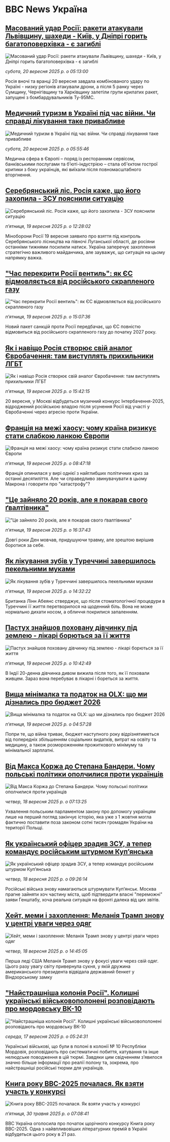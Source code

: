 # BBC News Україна## [Масований удар Росії: ракети атакували Львівщину, шахеди - Київ, у Дніпрі горить багатоповерхівка - є загиблі](https://www.bbc.com/ukrainian/articles/cddm3lvvv37o?at_medium=RSS&at_campaign=rss?at_campaign=githubrss)![Масований удар Росії: ракети атакували Львівщину, шахеди - Київ, у Дніпрі горить багатоповерхівка - є загиблі](https://ichef.bbci.co.uk/ace/ws/240/cpsprodpb/601e/live/c1148f30-95d8-11f0-b45c-7f2bc5534311.jpg)_субота, 20 вересня 2025 р. о 05:13:00_Росія вночі та вранці 20 вересня завдала комбінованого удару по Україні - низку регіонів атакували дрони, а після 5 ранку через Сумщину, Чернігівщину та Харківщину залетіли групи крилатих ракет, запущені з бомбардувальників Ту-95МС.## [Медичний туризм в Україні під час війни. Чи справді лікування таке привабливе](https://www.bbc.com/ukrainian/articles/cjedy74p3wvo?at_medium=RSS&at_campaign=rss?at_campaign=githubrss)![Медичний туризм в Україні під час війни. Чи справді лікування таке привабливе](https://ichef.bbci.co.uk/ace/ws/240/cpsprodpb/1a57/live/c8bfbf90-954f-11f0-a9d0-b91ec0b66439.jpg)_субота, 20 вересня 2025 р. о 05:55:46_Медична сфера в Європі – поряд із ресторанним сервісом, банківськими послугами та бʼюті-індустрією – стала об'єктом гострої критики з боку українців, які виїхали після повномасштабного вторгнення.## [Серебрянський ліс. Росія каже, що його захопила - ЗСУ пояснили ситуацію](https://www.bbc.com/ukrainian/articles/cm28vv8z8j3o?at_medium=RSS&at_campaign=rss?at_campaign=githubrss)![Серебрянський ліс. Росія каже, що його захопила - ЗСУ пояснили ситуацію](https://ichef.bbci.co.uk/ace/ws/240/cpsprodpb/19f9/live/a3cfa770-9551-11f0-a9d0-b91ec0b66439.jpg)_пʼятниця, 19 вересня 2025 р. о 12:28:02_Міноборони Росії 19 вересня заявило про взяття під контроль Серебрянського лісництва на півночі Луганської області, де росіяни останніми тижнями посилили натиск. Україна заперечує захоплення стратегічно важливого майданчика, але зауважує, що ситуація на цьому напрямку важка.## ["Час перекрити Росії вентиль": як ЄС відмовляється від російського скрапленого газу](https://www.bbc.com/ukrainian/articles/cgknrn554rlo?at_medium=RSS&at_campaign=rss?at_campaign=githubrss)!["Час перекрити Росії вентиль": як ЄС відмовляється від російського скрапленого газу](https://ichef.bbci.co.uk/ace/ws/240/cpsprodpb/8221/live/5619e380-9568-11f0-bc5b-7ff2de9d2e33.jpg)_пʼятниця, 19 вересня 2025 р. о 15:07:36_Новий пакет санкцій проти Росії передбачає, що ЄС повністю відмовиться від російського скрапленого газу до початку 2027 року.## [Як і навіщо Росія створює свій аналог Євробачення: там виступлять прихильники ЛГБТ](https://www.bbc.com/ukrainian/articles/cj07ym592v6o?at_medium=RSS&at_campaign=rss?at_campaign=githubrss)![Як і навіщо Росія створює свій аналог Євробачення: там виступлять прихильники ЛГБТ](https://ichef.bbci.co.uk/ace/ws/240/cpsprodpb/6149/live/59ca8180-953e-11f0-9c63-6b539973c0d8.jpg)_пʼятниця, 19 вересня 2025 р. о 15:42:15_20 вересня, у Москві відбудеться музичний конкурс Інтербачення-2025, відроджений російською владою після усунення Росії від участі у Євробаченні через агресію проти України.## [Франція на межі хаосу: чому країна ризикує стати слабкою ланкою Європи ](https://www.bbc.com/ukrainian/articles/c306zqmvjljo?at_medium=RSS&at_campaign=rss?at_campaign=githubrss)![Франція на межі хаосу: чому країна ризикує стати слабкою ланкою Європи ](https://ichef.bbci.co.uk/ace/ws/240/cpsprodpb/5e9c/live/2fb04530-9532-11f0-921a-d5d32d92f75c.jpg)_пʼятниця, 19 вересня 2025 р. о 08:47:18_Франція опинилася у вирі однієї з найглибших політичних криз за останні десятиліття. Але чи справедливо звинувачувати в цьому Макрона і говорити про "катастрофу"?## ["Це зайняло 20 років, але я покарав свого ґвалтівника"](https://www.bbc.com/ukrainian/articles/c0596m30nnvo?at_medium=RSS&at_campaign=rss?at_campaign=githubrss)!["Це зайняло 20 років, але я покарав свого ґвалтівника"](https://ichef.bbci.co.uk/ace/ws/240/cpsprodpb/ae7e/live/e5614bd0-7760-11f0-89ee-73563f6604dd.jpg)_пʼятниця, 19 вересня 2025 р. о 16:37:43_Довгі роки Ден мовчав, придушуючи травму, але зрештою вирішив боротися за себе.## [Як лікування зубів у Туреччині завершилось пекельними муками](https://www.bbc.com/ukrainian/articles/cre5vnzvl1lo?at_medium=RSS&at_campaign=rss?at_campaign=githubrss)![Як лікування зубів у Туреччині завершилось пекельними муками](https://ichef.bbci.co.uk/ace/ws/240/cpsprodpb/9869/live/4f3fe000-93e7-11f0-b391-6936825093bd.jpg)_пʼятниця, 19 вересня 2025 р. о 14:32:22_Британка Лінн Абеянс стверджує, що після стоматологічної процедури в Туреччині її життя перетворилося на щоденний біль. Вона не може нормально дихати носом, а обличчя покрилися запаленням.## [Пастух знайшов поховану дівчинку під землею - лікарі борються за її життя](https://www.bbc.com/ukrainian/articles/cvg90n14ggeo?at_medium=RSS&at_campaign=rss?at_campaign=githubrss)![Пастух знайшов поховану дівчинку під землею - лікарі борються за її життя](https://ichef.bbci.co.uk/ace/ws/240/cpsprodpb/6038/live/81b336b0-946c-11f0-bc01-a3a35aa734ac.jpg)_пʼятниця, 19 вересня 2025 р. о 10:42:49_В Індії 20-денна дівчинка дивом вижила після того, як її поховали живцем. Зараз вона перебуває в лікарні і бореться за життя.## [Вища мінімалка та податок на OLX: що ми дізнались про бюджет 2026](https://www.bbc.com/ukrainian/articles/cj6x1r54kg7o?at_medium=RSS&at_campaign=rss?at_campaign=githubrss)![Вища мінімалка та податок на OLX: що ми дізнались про бюджет 2026](https://ichef.bbci.co.uk/ace/ws/240/cpsprodpb/78d2/live/d38745d0-93ef-11f0-84c8-99de564f0440.jpg)_пʼятниця, 19 вересня 2025 р. о 04:57:28_Попри те, що війна триває, бюджет наступного року відрізнятиметься від попередніх збільшенням соціальних видатків, витрат на освіту та медицину, а також розмороженням прожиткового мінімуму та мінімальної зарплатні.## [Від Макса Коржа до Степана Бандери. Чому польські політики ополчилися проти українців](https://www.bbc.com/ukrainian/articles/cn95y5vj0d4o?at_medium=RSS&at_campaign=rss?at_campaign=githubrss)![Від Макса Коржа до Степана Бандери. Чому польські політики ополчилися проти українців](https://ichef.bbci.co.uk/ace/ws/240/cpsprodpb/7848/live/47db50d0-9408-11f0-9864-1dbf44e96e6e.jpg)_четвер, 18 вересня 2025 р. о 07:13:25_Ухвалення польським парламентом закону про допомогу українцям лише на перший погляд закінчує історію, яка уже з 1 жовтня могла фактично поставити поза законом сотні тисяч громадян України на території Польщі.## [Як український офіцер зрадив ЗСУ, а тепер командує російським штурмом Купʼянська](https://www.bbc.com/ukrainian/articles/c8jm1k4le1mo?at_medium=RSS&at_campaign=rss?at_campaign=githubrss)![Як український офіцер зрадив ЗСУ, а тепер командує російським штурмом Купʼянська](https://ichef.bbci.co.uk/ace/ws/240/cpsprodpb/f911/live/eb9a8090-946e-11f0-bc01-a3a35aa734ac.png)_четвер, 18 вересня 2025 р. о 09:26:14_Російські війська знову намагаються штурмувати Куп’янськ. Москва прагне зайняти хоч частину міста, щоб підтвердити власні "переможні" заяви Генштабу, хоча реальна ситуація на фронті далека від цих звітів.## [Хейт, меми і захоплення: Меланія Трамп знову у центрі уваги через одяг](https://www.bbc.com/ukrainian/articles/czjvk800z3vo?at_medium=RSS&at_campaign=rss?at_campaign=githubrss)![Хейт, меми і захоплення: Меланія Трамп знову у центрі уваги через одяг](https://ichef.bbci.co.uk/ace/ws/240/cpsprodpb/afcc/live/5b6331e0-9499-11f0-8e88-0f11af0637c1.jpg)_четвер, 18 вересня 2025 р. о 14:45:05_Перша леді США Меланія Трамп знову у фокусі уваги через свій одяг. Цього разу увагу світу привернула сукня, у якій дружина американського президента відвідала державний бенкет у Віндзорському замку## ["Найстрашніша колонія Росії". Колишні українські військовополонені розповідають про мордовську ВК-10](https://www.bbc.com/ukrainian/articles/c33r1l0e4ylo?at_medium=RSS&at_campaign=rss?at_campaign=githubrss)!["Найстрашніша колонія Росії". Колишні українські військовополонені розповідають про мордовську ВК-10](https://ichef.bbci.co.uk/ace/ws/240/cpsprodpb/8e09/live/15951c90-922e-11f0-b391-6936825093bd.jpg)_середа, 17 вересня 2025 р. о 05:24:31_Українські військові, що були в полоні в колонії № 10 Республіки Мордовія, розповідають про систематичні побиття, катування та інше нелюдське поводження в цій тюрмі. Завдяки цим свідченням з’явилося значно більше інформації про реалії полону та, зокрема, про найстрашніші російські тюрми для українців.## [Книга року BBC-2025 почалася. Як взяти участь у конкурсі ](https://www.bbc.com/ukrainian/articles/clygdp91lk7o?at_medium=RSS&at_campaign=rss?at_campaign=githubrss)![Книга року BBC-2025 почалася. Як взяти участь у конкурсі ](https://ichef.bbci.co.uk/ace/ws/240/cpsprodpb/01eb/live/6dc71a60-3b9b-11f0-b0d7-71720076f013.jpg)_пʼятниця, 30 травня 2025 р. о 07:08:41_BBC Україна оголосила про початок щорічного конкурсу Книга року BBC-2025. Одна з найвпливовіших літературних премій в Україні відбудеться цього року в 21 раз.